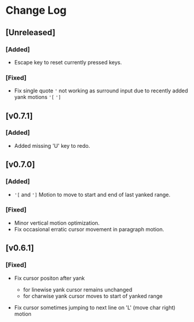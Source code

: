 # Change Log

## [Unreleased]

### [Added]

- Escape key to reset currently pressed keys.

### [Fixed]

- Fix single quote `'` not working as surround input due to recently added yank motions `'[` `']`

## [v0.7.1]

### [Added]

- Added missing 'U' key to redo.

## [v0.7.0]

### [Added]

- `'[` and `']` Motion to move to start and end of last yanked range.

### [Fixed]

- Minor vertical motion optimization.
- Fix occasional erratic cursor movement in paragraph motion.

## [v0.6.1]

### [Fixed]

- Fix cursor positon after yank

  - for linewise yank cursor remains unchanged
  - for charwise yank cursor moves to start of yanked range

- Fix cursor sometimes jumping to next line on 'L' (move char right) motion
